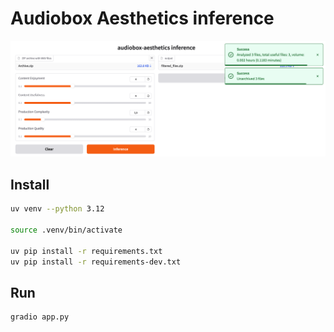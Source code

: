 # Audiobox Aesthetics inference

<img src="./screen.png" alt="screen">

## Install

```bash
uv venv --python 3.12

source .venv/bin/activate

uv pip install -r requirements.txt
uv pip install -r requirements-dev.txt
```

## Run

```bash
gradio app.py
```
